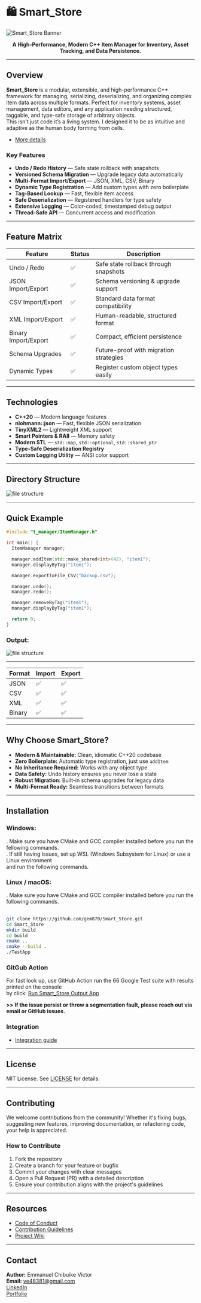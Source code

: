 
# 🛍️ Smart_Store

![Smart_Store Banner](assets/smartImage.png)

<p align="center">
  <b>A High-Performance, Modern C++ Item Manager for Inventory, Asset Tracking, and Data Persistence.</b>
</p>

---

## Overview

<b>Smart_Store</b> is a modular, extensible, and high-performance C++ framework for managing, serializing, deserializing, and organizing complex item data across multiple formats. Perfect for inventory systems, asset management, data editors, and any application needing structured, taggable, and type-safe storage of arbitrary objects.</br>
This isn’t just code it’s a living system. I designed it to be as intuitive and adaptive as the human body forming from cells.

- [More details](https://github.com/gem870/Smart_Store/wiki#project-summary)

### Key Features
- **Undo / Redo History** — Safe state rollback with snapshots
- **Versioned Schema Migration** — Upgrade legacy data automatically
- **Multi-Format Import/Export** — JSON, XML, CSV, Binary
- **Dynamic Type Registration** — Add custom types with zero boilerplate
- **Tag-Based Lookup** — Fast, flexible item access
- **Safe Deserialization** — Registered handlers for type safety
- **Extensive Logging** — Color-coded, timestamped debug output
- **Thread-Safe API** — Concurrent access and modification

---

## Feature Matrix

| Feature                | Status | Description                              |
|------------------------|--------|------------------------------------------|
| Undo / Redo            | ✅     | Safe state rollback through snapshots    |
| JSON Import/Export     | ✅     | Schema versioning & upgrade support      |
| CSV Import/Export      | ✅     | Standard data format compatibility       |
| XML Import/Export      | ✅     | Human-readable, structured format        |
| Binary Import/Export   | ✅     | Compact, efficient persistence           |
| Schema Upgrades        | ✅     | Future-proof with migration strategies   |
| Dynamic Types          | ✅     | Register custom object types easily      |

---

## Technologies

- **C++20** — Modern language features
- **nlohmann::json** — Fast, flexible JSON serialization
- **TinyXML2** — Lightweight XML support
- **Smart Pointers & RAII** — Memory safety
- **Modern STL** — `std::map`, `std::optional`, `std::shared_ptr`
- **Type-Safe Deserialization Registry**
- **Custom Logging Utility** — ANSI color support

---

## Directory Structure
![file structure](https://github.com/gem870/Smart_Store/blob/main/assets/file%20structure.PNG)

---

## Quick Example

```cpp
#include "t_manager/ItemManager.h"

int main() {
  ItemManager manager;

  manager.addItem(std::make_shared<int>(42), "item1");
  manager.displayByTag("item1");

  manager.exportToFile_CSV("backup.csv");

  manager.undo();
  manager.redo();

  manager.removeByTag("item1");
  manager.displayByTag("item1");

  return 0;
}
```
### Output:
![file structure](assets/getstared2.PNG)

---

| Format | Import | Export |
|--------|--------|--------|
| JSON   | ✅     | ✅     |
| CSV    | ✅     | ✅     |
| XML    | ✅     | ✅     |
| Binary | ✅     | ✅     |

---

## Why Choose Smart_Store?

- **Modern & Maintainable:** Clean, idiomatic C++20 codebase
- **Zero Boilerplate:** Automatic type registration, just use `addItem`
- **No Inheritance Required:** Works with any object type
- **Data Safety:** Undo history ensures you never lose a state
- **Robust Migration:** Built-in schema upgrades for legacy data
- **Multi-Format Ready:** Seamless transitions between formats

---

## Installation

### Windows:
  . Make sure you have CMake and GCC compiler installed before you run the fellowing commands.</br>
  . If still having issues, set up WSL (Windows Subsystem for Linux) or use a Linux environment </br>
    and run the following commands.

### Linux / macOS:
  . Make sure you have CMake and GCC compiler installed before you run the following commands.</br></br>


```bash
git clone https://github.com/gem870/Smart_Store.git
cd Smart_Store
mkdir build
cd build
cmake ..
cmake --build .
./TestApp
```
### GitGub Action
For fast look up, use GitHub Action run the 66 Google Test suite with results printed on the console  
by click: [Run Smart_Store Output App](https://github.com/gem870/Smart_Store/actions/runs/16735506400/job/47373371062)  

  <b>>> If the issue persist or throw a segmentation fault, please reach out via email or GitHub issues.</b>

### Integration
- [Integration guide](https://github.com/gem870/Smart_Store/wiki/Integration)
---

## License

MIT License. See [LICENSE](LICENSE) for details.

---

## Contributing

We welcome contributions from the community! Whether it's fixing bugs, suggesting new features, improving documentation, or refactoring code, your help is appreciated.

### How to Contribute

1. Fork the repository
2. Create a branch for your feature or bugfix
3. Commit your changes with clear messages
4. Open a Pull Request (PR) with a detailed description
5. Ensure your contribution aligns with the project's guidelines

---

## Resources

- [Code of Conduct](https://github.com/gem870/Smart_Store/blob/main/CODE_OF_CONDUCT.md)
- [Contribution Guidelines](https://github.com/gem870/Smart_Store/blob/main/CONTRIBUTING.md)
- [Project Wiki](https://github.com/gem870/Smart_Store/wiki)

---

## Contact

**Author:** Emmanuel Chibuike Victor  
**Email:** ve48381@gmail.com  
[LinkedIn](https://linkedin.com/in/chibuike-emmanuel-b8b29b269/)  
[Portfolio](https://emmanuelvictor-portfolio.vercel.app)



